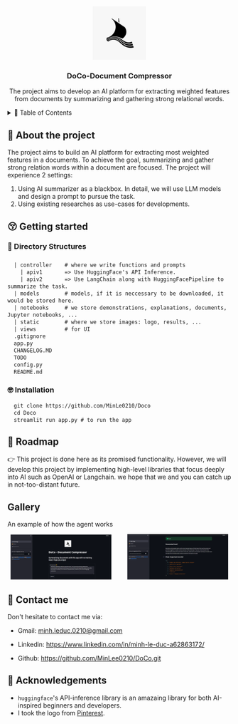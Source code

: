 <!-- PROJECT LOGO -->
<br />
<div align="center">
  <a href="https://github.com/MinLee0210/DoCo.git">
    <img src="static/doco_logo.jpg" alt="Logo" width="120" height="120">
  </a>

<h3 align="center">DoCo-Document Compressor</h3>

  <p align="center">
    The project aims to develop an AI platform for extracting weighted features from documents by summarizing and gathering strong relational words.
    <br/>
  </p>
</div>

<!-- TABLE OF CONTENTS -->
<details>
  <summary>📃 Table of Contents</summary>
  <ol>
    <li>
      <a href="#about-the-project">About The Project</a>
    </li>
    <li>
      <a href="#getting-started">Getting Started</a>
      <ul>
        <li><a href="#directory-structures">Directory Structures</a></li>
        <li><a href="#prerequisites">Prerequisites</a></li>
      </ul>
    </li>
    <li><a href="#roadmap">Roadmap</a></li>
    <li><a href="#gallery">Gallery</a></li>
    <li><a href="#contact">Contact</a></li>
    <li><a href="#acknowledgements">Acknowledgments</a></li>
  </ol>
</details>

<div id='about-the-project'><h2>👀 About the project </h2></div>
The project aims to build an AI platform for extracting most weighted features in a documents. To achieve the goal, summarizing and gather strong relation words within a document are focused. The project will experience 2 settings: 

1. Using AI summarizer as a blackbox. In detail, we will use LLM models and design a prompt to pursue the task. 
2. Using existing researches as use-cases for developments.

<div id='getting-started'><h2>😚 Getting started </h2></div>
<div id='directory-structures'><h3>📁 Directory Structures<h3></div>

```
  | controller    # where we write functions and prompts
    | apiv1       => Use HuggingFace's API Inference.
    | apiv2       => Use LangChain along with HuggingFacePipeline to summarize the task. 
  | models        # models, if it is neccessary to be downloaded, it would be stored here. 
  | notebooks     # we store demonstrations, explanations, documents, Jupyter notebooks, ...
  | static        # where we store images: logo, results, ...
  | views         # for UI
  .gitignore
  app.py
  CHANGELOG.MD
  TODO
  config.py
  README.md
```

<div id='installation'> <h3>🤓 Installation</h3></div>

```
  git clone https://github.com/MinLe0210/Doco
  cd Doco
  streamlit run app.py # to run the app
```

<div id='roadmap'><h2>🎯 Roadmap</h2></div>

👉 This project is done here as its promised functionality. However, we will develop this project by implementing high-level libraries that focus deeply into AI such as OpenAI or Langchain. we hope that we and you can catch up in not-too-distant future.

<div id='gallery'><h2>Gallery</h2></div>

An example of how the agent works
<p align="center">
  <img src="static/result_text_00.png" width="45%" />
  &nbsp; &nbsp; &nbsp; &nbsp;
  <img src="static/result_text_01.png" width="45%" /> 
</p>

<div id='contact'><h2>📨 Contact me</h2></div>
Don't hesitate to contact me via: 

+ Gmail: minh.leduc.0210@gmail.com

+ Linkedin: https://www.linkedin.com/in/minh-le-duc-a62863172/

+ Github: https://github.com/MinLee0210/DoCo.git

<div id='acknowledgements'><h2>💚 Acknowledgements</h2></div>

+ `huggingface`'s API-inference library is an amazaing library for both AI-inspired beginners and developers.
+ I took the logo from [Pinterest](https://pin.it/4u1QHJg).